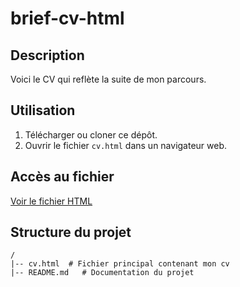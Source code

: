 # brief-cv-html

## Description
Voici le CV qui reflète la suite de mon parcours.

## Utilisation
1. Télécharger ou cloner ce dépôt.
2. Ouvrir le fichier `cv.html` dans un navigateur web.

## Accès au fichier
[Voir le fichier HTML](cv.html)

## Structure du projet
```
/
|-- cv.html  # Fichier principal contenant mon cv
|-- README.md   # Documentation du projet
```